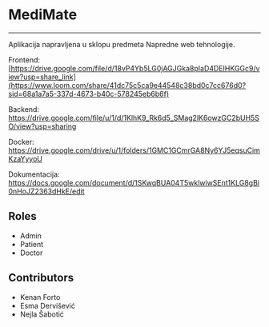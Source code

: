 # MediMate
-------------------------
Aplikacija napravljena u sklopu predmeta Napredne web tehnologije.

Frontend: [https://drive.google.com/file/d/18vP4Yb5LG0jAGJGka8pIaD4DEIHKGGc9/view?usp=share_link](https://www.loom.com/share/41dc75c5ca9e44548c38bd0c7cc676d0?sid=68a1a7a5-337d-4673-b40c-578245eb6b6f)

Backend: https://drive.google.com/file/u/1/d/1KlhK9_Rk6d5_SMag2lK6owzGC2bUH5SO/view?usp=sharing

Docker: https://drive.google.com/drive/u/1/folders/1GMC1GCmrGA8Ny6YJ5eqsuCimKzaYyyoU

Dokumentacija: https://docs.google.com/document/d/1SKwqBUA04T5wklwiwSEnt1KLG8gBi0nHoJZ2363dHkE/edit

## Roles

* Admin
* Patient
* Doctor

## Contributors
* Kenan Forto
* Esma Dervišević
* Nejla Šabotić
